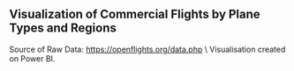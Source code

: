## Visualization of Commercial Flights by Plane Types and Regions                                                                        

Source of Raw Data: https://openflights.org/data.php \\
Visualisation created on Power BI.
